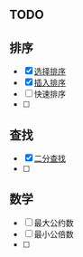 ## TODO

## 排序

 - [x] [选择排序](https://github.com/zsy0216/JavaAlgorithms/blob/master/src/com/tassel/sort/Selection.java)
 - [x] [插入排序](https://github.com/zsy0216/JavaAlgorithms/blob/master/src/com/tassel/sort/Insertion.java)
 - [ ] 快速排序
 - [ ] 

## 查找

- [x] [二分查找](https://github.com/zsy0216/JavaAlgorithms/blob/master/src/com/tassel/search/BinarySearch.java)
- [ ] 

## 数学
 - [ ] 最大公约数
 - [ ] 最小公倍数
 - [ ] 
